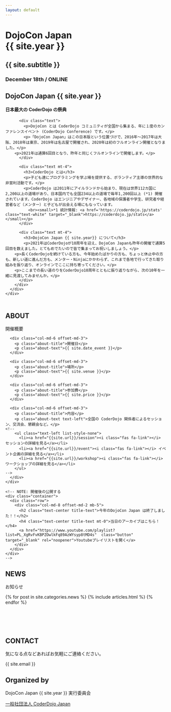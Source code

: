 ```yaml
---
layout: default
---
```


<div class="top-contents">
  <div class="top">
    <div class="top-texts">
      <h1>DojoCon Japan <br>{{ site.year }}</h1>
      <h2 class="text-center">{{ site.subtitle }}</h2>
      <h3 class="text-center">December 18th / ONLINE</h3>
    </div>
  </div>

  <div class="container-fruid">
    <div class="row bg-main p-5">
      <div id="about" class="col-md-6 offset-md-3">
        <div class="text-left text-white">
          <h2 class="title-text text-center text-white">DojoCon Japan {{ site.year }}</h2>
          <div class="mt-4">
            <h4 class="my-4 text-center">日本最大の CoderDojo の祭典</h4>
          </div>

          <div class="text">
            <p>DojoCon とは CoderDojo コミュニティが全国から集まる、年に１度のカンファレンスイベント (CoderDojo Conference) です。</p>
            <p>「DojoCon Japan」はこの日本版という位置づけで、2016年〜2017年は大阪、2018年は東京、2019年は名古屋で開催され、2020年は初のフルオンライン開催となりました。</p>
	    <p>2021年は通算6回目となり、昨年と同じくフルオンラインで開催します。</p>
          </div>

          <div class="text mt-4">
            <h3>CoderDojo とは</h3>
            <p>子ども達にプログラミングを学ぶ場を提供する、ボランティア主導の世界的な非営利活動です。</p>
            <p>CoderDojo は2011年にアイルランドから始まり、現在は世界112カ国に2,200以上の道場があり、日本国内でも全国234以上の道場で毎年1,200回以上 (*1) 開催されています。CoderDojo はエンジニアやデザイナー、各地域の保護者や学生、研究者や経営者など（メンター）と子どもが出会える場にもなっています。
              <br><small>*1 統計情報: <a href='https://coderdojo.jp/stats' class="text-white" target="_blank">https://coderdojo.jp/stats</a></small></p>
          </div>

          <div class="text mt-4">
            <h3>DojoCon Japan {{ site.year}} について</h3>
            <p>2021年はCoderDojoが10周年を迎え、DojoCon Japanも昨年の開催で通算5回目を数えました。とてもめでたいので皆で集まってお祝いしましょう。</p>
	    <p>長くCoderDojoを続けている方も、今年始めたばかりの方も、ちょっと休止中の方も、新しい道に進んだ方も、メンター・Ninjaにかかわらず、これまで各地で行ってきた取り組みを振り返り、オンラインでここに持ち寄ってください。</p>
	    <p>ここまでの長い道のりをCoderDojo10周年とともに振り返りながら、次の10年を一緒に見渡してみませんか。</p>
          </div>
        </div>
      </div>
    </div>
  </div>

  <div class="container" style='margin-top: 50px; margin-bottom: 100px;'>
    <div class="row" id="outline">
      <div class="col-md-6 offset-md-3">
        <h2 class="text-center title-text">ABOUT</h2>
        <p class="caption">開催概要</p>
      </div>

      <div class="col-md-6 offset-md-3">
        <p class="about-title">開催日</p>
        <p class="about-text">{{ site.date_event }}</p>
      </div>

      <div class="col-md-6 offset-md-3">
        <p class="about-title">場所</p>
        <p class="about-text">{{ site.venue }}</p>
      </div>

      <div class="col-md-6 offset-md-3">
        <p class="about-title">参加費</p>
        <p class="about-text">{{ site.price }}</p>
      </div>

      <div class="col-md-6 offset-md-3">
        <p class="about-title">内容</p>
        <p class="about-text text-left">全国の CoderDojo 関係者によるセッション、交流会、懇親会など。</p>
	<!--
        <ul class="text-left list-style-none">
          <li><a href="{{site.url}}/session"><i class="fas fa-link"></i> セッションの詳細を見る</a></li>
          <li><a href="{{site.url}}/event"><i class="fas fa-link"></i> イベント企画の詳細を見る</a></li>
          <li><a href="{{site.url}}/workshop"><i class="fas fa-link"></i> ワークショップの詳細を見る</a></li>
        </ul>
	-->
      </div>
    </div>

    <!-- NOTE: 開催後の公開する
    <div class="container">
      <div class="row">
        <div class="col-md-8 offset-md-2 mb-5">
          <h2 class="text-center title-text">今年のDojoCon Japan は終了しました！！</h2>
          <h4 class="text-center title-text mt-0">当日のアーカイブはこちら！</h4>
          <a href="https://www.youtube.com/playlist?list=PL_XgRvFvKBPZOwlkFq89AzWYsyp8tMD4s"  class="button" target="_blank" rel="noopener">Youtubeプレイリストを開く</a>
        </div>
      </div>
    </div>
    -->
  </div>

  <div class="container-fruid">
    <section id="news" class="section-gray">
      <div class="section-contents">
        <h2 class="text-center title-text">NEWS</h2>
        <p class="caption text-center">お知らせ</p>
        <div class=" x-scroll row">
          {% for post in site.categories.news %}
            {% include articles.html %}
          {% endfor %}
        </div>
      </div>
    </section>
  </div>

  <!--
  <div class="container">
    <div class="row">
      <div class="col-md-8 offset-md-2">
        <h2 class="text-center title-text">Countdown DojoCon Japan</h2>
        <p class="text-center caption">DojoCon Japan 2020の内容を紹介するライブ配信、毎週日曜日18:00-放送中</p>
      </div>

      <div class="col-md-4 p-3">
        <iframe width="100%" height="250" src="https://www.youtube-nocookie.com/embed/mO9mto4Rv4E" frameborder="0" allow="accelerometer; autoplay; clipboard-write; encrypted-media; gyroscope; picture-in-picture" allowfullscreen></iframe>
        <p>セッションについて<br>2020.12.06 ONAIR</p>
      </div>

      <div class="col-md-4 p-3">
        <iframe width="100%" height="250" src="https://www.youtube-nocookie.com/embed/0KMBgvpy4i4" frameborder="0" allow="accelerometer; autoplay; clipboard-write; encrypted-media; gyroscope; picture-in-picture" allowfullscreen></iframe>
        <p>ワークショップについて<br>2020.11.29 ONAIR</p>
      </div>

      <div class="col-md-4 p-3">
        <iframe width="100%" height="250" src="https://www.youtube-nocookie.com/embed/CYm6h8gxoYs" frameborder="0" allow="accelerometer; autoplay; clipboard-write; encrypted-media; gyroscope; picture-in-picture" allowfullscreen></iframe>
        <p>コンテストについて<br>2020.11.22 ONAIR</p>
      </div>
    </div>
  </div>
  -->

</div>



<section id="contact" class="bg-main">
  <div class="section-contents">
    <h2 class="text-white">CONTACT</h2>
    <p class="caption text-white">気になる点などあればお気軽にご連絡ください。</p>
    <p class="caption text-white">{{ site.email }}</p>
    <!--<a href="mailto:{{ site.email }}" class="button" target="_blank" rel="noopener">メールを送る</a>-->
  </div>
</section>

<!--
<div class="container" id="sponsor">
  <div class="row">
    <div class="col-12">
      <h2>SPONSORED</h2>
    </div>
  </div>

  <div class="row">
    <div class="col-6 offset-3">
      <h3 class="title-sponsor">GOLD SPONSOR</h3>
    </div>
  </div>

  <div class="row mt-5">
    <div class="col-md-4 offset-md-4">
      <div class="text-center my-3">
        <a href="https://grow.google/intl/ALL_jp/program/future-gen/#?education_activeEl=education-computer-science&modal_active=none">
          <img src="img/sponsor/gold-google.png" class="w-100" alt="Google">
        </a>
      </div>
    </div>
  </div>

  <div class="row">
    <div class="col-6 offset-3 mt-5">
      <h3 class="title-sponsor">SILVER SPONSOR</h3>
    </div>
  </div>

  <div class="row mt-5">
    <div class="col-md-4 offset-md-4">
      <a href="https://dotinstall.com/">
        <img src="img/sponsor/silver-dotinstall.png" class="w-100" alt="dotinstall">
      </a>  
    </div>
  </div>

  <div class="row">
    <div class="col-6 offset-3 mt-5">
      <h3 class="title-sponsor">BRONZE SPONSOR</h3>
    </div>
  </div>
  <div class="row mt-5">  
    <div class="col-md-3 col-6">
      <a href="https://afrel.co.jp/">
        <img src="img/sponsor/bronze-afrel.png" class="w-100" alt="Afrel">
      </a>
    </div>
    <div class="col-md-3 col-6">
      <a href="https://innovation-power.jp/">
        <img src="img/sponsor/bronze-inpw.png" class="w-100" alt="Innovation Power">
      </a>
    </div>
    <div class="col-md-3 col-6">
      <a href="https://www.a-tm.co.jp/">
        <img src="img/sponsor/bronze-ateam.png" class="w-100" alt="エイチーム">
      </a>
    </div>
    <div class="col-md-3 col-6">
      <a href="https://grips.co.jp/">
        <img src="img/sponsor/bronze-grips.png" class="w-100" alt="GRIPS">
      </a>
    </div>
    <div class="col-md-3 col-6">
      <a href="https://www.sailboat.co.jp/">
        <img src="img/sponsor/bronze-sailboat.png" class="w-100" alt="Sailboat">
      </a>
    </div>
    <div class="col-md-3 col-6">
      <a href="https://www.unique-inet.co.jp/">
        <img src="img/sponsor/bronze-unique-inet.png" class="w-100" alt="アイネット">
      </a>
    </div>
  </div>

  <div class="row">
    <div class="col-6 offset-3 mt-5">
      <h3 class="title-sponsor">INKIND SPONSOR</h3>
    </div>
  </div>

  <div class="row mt-5">
    <div class="col-md-3 col-6 offset-md-3">
      <a href="https://nulab.com/ja/">
        <img src="img/sponsor/inkind-nulab.png" class="w-100" alt="nulab">
        <p>backlog のご提供</p>
      </a>
    </div>

    <div class="col-md-3 col-6">
      <a href="https://yasslab.jp/ja/">
        <img src="img/sponsor/inkind-yasslab.png" class="w-100" alt="YassLab">
        <p>Doorkeeper スポンサーシップのご提供</p>
      </a>
    </div>
  </div>
</div>
-->

<!--
<div class="row">
  <div class="col-6 offset-3">
    <h3 class="title-sponsor">ワークショップ協力</h3>
  </div>
</div>

<div class="row mt-5">
  <div class="col-md-6 offset-md-3">
    <div class="text-center my-3">
      <a href="https://corporate.pokemon.co.jp/">
        <img src="img/post/ws-pokemon.png" class="w-100" alt="Pokémon">
      </a>
      <p class="text-center"><a href="https://corporate.pokemon.co.jp/">株式会社ポケモン</a></p>
    </div>
  </div>
</div>
-->

<section id="organizedBy" class="section-gray">
  <div class="section-contents">
    <h2>Organized by</h2>
    <!--<p class="caption">主催</p>-->
    <p class="text-center">DojoCon Japan {{ site.year }} 実行委員会</p>
    <p class="text-center"><a href="https://coderdojo.jp/" target="_blank" rel="noopener">一般社団法人 CoderDojo Japan</a></p>
    <!--
    <p class="caption">後援</p>
    <p class="text-center"><a href="https://coderdojo.com/" target="_blank" rel="noopener">CoderDojo Foundation</a></p>
    -->
  </div>
</section>
